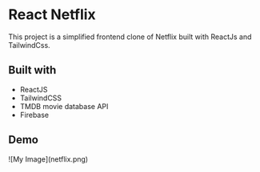 <h1>React Netflix </h1>
<p>This project is a simplified frontend clone of Netflix built with ReactJs and TailwindCss.</P>

<h2>Built with</h2>
<ul>
<li>ReactJS</li>
<li>TailwindCSS</li>
<li>TMDB movie database API</li>
<li>Firebase</li>
</ul>
<h2>Demo</h2>
![My Image](netflix.png)
